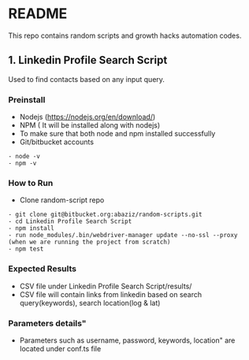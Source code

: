 # README #

This repo contains random scripts and growth hacks automation codes.

## 1. Linkedin Profile Search Script ##

Used to find contacts based on any input query.

### Preinstall ###
* Nodejs (https://nodejs.org/en/download/)
* NPM  ( It will be installed along with nodejs)
* To make sure that both node and npm installed successfully
* Git/bitbucket accounts
```
- node -v
- npm -v
```

### How to Run ###

* Clone random-script repo
``` 
- git clone git@bitbucket.org:abaziz/random-scripts.git
- cd Linkedin Profile Search Script
- npm install
- run node_modules/.bin/webdriver-manager update --no-ssl --proxy (when we are running the project from scratch)
- npm test

```

### Expected Results ###

* CSV file under Linkedin Profile Search Script/results/
* CSV file will contain links from linkedin based on search query(keywords), search location(log & lat)

### Parameters details" 

* Parameters such as username, password, keywords, location" are located under conf.ts file




